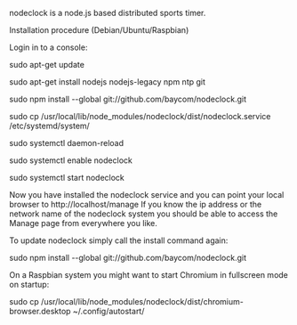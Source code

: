 nodeclock is a node.js based distributed sports timer.

Installation procedure (Debian/Ubuntu/Raspbian) 

Login in to a console:

sudo apt-get update

sudo apt-get install nodejs nodejs-legacy npm ntp git

sudo npm install --global git://github.com/baycom/nodeclock.git

sudo cp /usr/local/lib/node_modules/nodeclock/dist/nodeclock.service /etc/systemd/system/

sudo systemctl daemon-reload

sudo systemctl enable nodeclock

sudo systemctl start nodeclock

Now you have installed the nodeclock service and you can point your local browser to http://localhost/manage
If you know the ip address or the network name of the nodeclock system you should be able to access the Manage page from everywhere you like. 

To update nodeclock simply call the install command again:

sudo npm install --global git://github.com/baycom/nodeclock.git

On a Raspbian system you might want to start Chromium in fullscreen mode on startup:

sudo cp /usr/local/lib/node_modules/nodeclock/dist/chromium-browser.desktop ~/.config/autostart/
